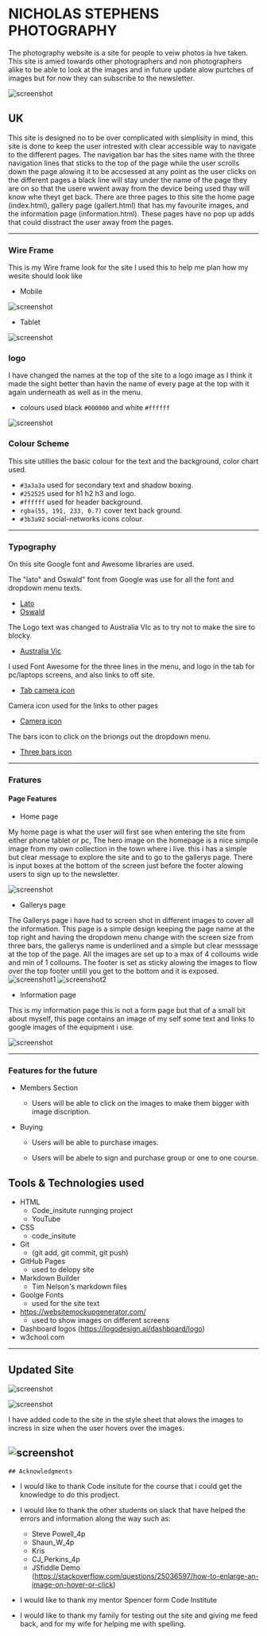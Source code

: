 # NICHOLAS STEPHENS PHOTOGRAPHY
The photography website is a site for people to veiw photos ia hve taken. This site is amied towards other photographers and non photographers alike to be able to look at the images and in future update alow purtches of images but for now they can subscribe to the newsletter.

![screenshot](documents/mockupimage.png)

## UK
This site is designed no to be over complicated with simplisity in mind, this site is done to keep the user intrested with clear accessible way to navigate to the different pages. The navigation bar has the sites name with the three navigation lines that sticks to the top of the page while the user scrolls down the page alowing it to be accsessed at any point as the user clicks on the different pages a black line will stay under the name of the page they are on so that the usere wwent away from the device being used thay will know whe theyt get back. There are three pages to this site the home page (index.html), gallery page (gallert.html) that has my favourite images, and the information page (information.html). These pages have no pop up adds that could disstract the user away from the pages.

---

### Wire Frame

This is my Wire frame look for the site I used this to help me plan how my wesite should look like 

  - Mobile 
  
  ![screenshot](documents/mobilewireframe.png)


 - Tablet

  ![screenshot](documents/wireframeipad.png) 

 ### logo 

I have changed the names at the top of the site to a logo image as I think it made the sight better than havin the name of every page at the top with it again underneath as well as in the menu.

  - colours used black `#000000` and white `#ffffff`

![screenshot](assets/images/website%20images/logo/High-Resolution-Logo-White-on-Black-Background.png)

### Colour Scheme
This site utillies the basic colour for the text and the background,
color chart used.


- `#3a3a3a`  used for secondary text and shadow boxing.
- `#252525`  used for  h1 h2 h3 and logo.
- `#ffffff`  used for header background.
- `rgba(55, 191, 233, 0.7)` cover text back ground.
- `#3b3a92` social-networks icons colour.

---


### Typography
On this site Google font and Awesome libraries are used.

The "lato" and Oswald" font from Google was use for all the font and dropdown menu texts.

- [Lato](https://fonts.google.com/specimen/Lato)
- [Oswald](https://fonts.google.com/?query=oswald)

The Logo text was changed to Australia VIc as to try not to make the sire to blocky.

- [Australia Vic](https://fonts.google.com/?query=edu+au+vic+wa+nt+pre)

I used Font Awesome for the three lines in the menu, and logo in the tab for pc/laptops screens, and also links to off site.

- [Tab camera icon](https://icons8.com/icons/set/favicon-camera)

Camera icon used for the links to other pages

- [Camera icon](https://fontawesome.com/v6/search?q=camera&o=r&m=free)

The bars icon to click on the briongs out the dropdown menu.
 
 - [Three bars icon](https://fontawesome.com/v6/search?q=bars&o=r&m=free)
 
  ---

### Fratures 

#### Page Features
- Home page

My home page is what the user will first see when entering the site from either phone tablet or pc, The hero image on the homepage is a nice simpile image from my own collection in the town where i live. this i has a simple but clear message to explore the site and to go to the gallerys page. There is input boxes at the bottom of the screen just before the footer alowing users to sign up to the newsletter.

![screenshot](documents/moblephone.png)

- Gallerys page

The Gallerys page i have had to screen shot in different images to cover all the information.
This page is a simple design keeping the page name at the top right and having the dropdown menu change with the screen size from three bars, the gallerys name is underlined and a simple but clear messsage at the top of the page.
All the images are set up to a max of 4 colloums wide and min of 1 colloums.
The footer is set as sticky alowing the images to flow over the top footer untill you get to the bottom and it is exposed.
![screenshot1](documents/gallerys.png)
![screenshot2](documents/gallerys2.png)


- Information page

This is my information page this is not a form page but that of a small bit about myself, this page contains an image of my self some text and links to google images of the equipment i use.

![screenshot](documents/information.png)

---

### Features for the future

- Members Section
  - Users will be able to click on the images to make them bigger with image discription.

- Buying
  - Users will be able to purchase images.

  - Users will be abele to sign and purchase group or one to one course.
 
## Tools & Technologies used

 - HTML 
    - Code_insitute runnging project
    - YouTube
 - CSS 
    - code_insitute
 - Git 
    - (git add, git commit, git push)
 - GitHub Pages
    - used to delopy site
 - Markdown Builder
    - Tim Nelson's markdown files
 - Goolge Fonts
    - used for the site text
 - https://websitemockupgenerator.com/ 
    - used to show images on different screens
 - Dashboard logos (https://logodesign.ai/dashboard/logo)
 - w3chool.com

---

## Updated Site

   ![screenshot](documents/updatesitescreenshot.png)

   ![screenshot](documents/updatedscreens.png)

 I have added code to the site in the style sheet that alows the images to incress in size when the user hovers over the images.

   ![screenshot](documents/imagehoverscreenshot.png)
---
    ## Acknowledgments 

 - I would like to thank Code insitute for the course that i could get the knowledge to do this prodject.


 - I would like to thank the other students on slack that have helped the errors and information along the way such as:
    - Steve Powell_4p
    - Shaun_W_4p
    - Kris
    - CJ_Perkins_4p
    - JSfiddle Demo (https://stackoverflow.com/questions/25036597/how-to-enlarge-an-image-on-hover-or-click)

 - I would like to thank my mentor Spencer form Code Institute
 - I would like to thank my family for testing out the site and giving me feed back, and for my wife for helping me with spelling.




